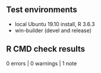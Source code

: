 ## Test environments
* local Ubuntu 19.10 install, R 3.6.3
* win-builder (devel and release)

## R CMD check results

0 errors | 0 warnings | 1 note

